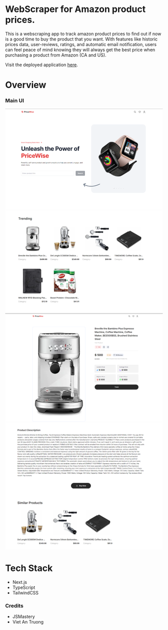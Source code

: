 # WebScraper for Amazon product prices.

This is a webscraping app to track amazon product prices to find out if now is a good time to buy the product that you want. With features like historic prices data, user-reviews, ratings, and automatic email notification, users can feel peace of mind knowing they will always get the best price when purchasing a product from Amazon (CA and US).

Visit the deployed application <a href="https://web-scraper-l3ew56ox1-viet-an-truongs-projects.vercel.app" target="_black">here</a>.

# Overview

### Main UI

![main page](./public/assets/images/screenshot-1.png)
![main page](./public/assets/images/screenshot-2.png)
![product page](./public/assets/images/screenshot-4.png)
![product page](./public/assets/images/screenshot-5.png)

# Tech Stack
- Next.js
- TypeScript
- TailwindCSS

### Credits
- JSMastery
- Viet An Truong
